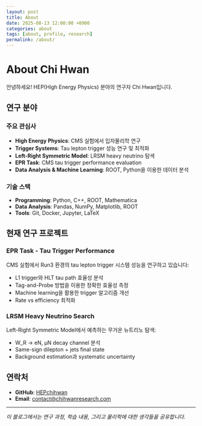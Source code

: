 ```yaml
---
layout: post
title: About
date: 2025-08-13 12:00:00 +0900
categories: about
tags: [about, profile, research]
permalink: /about/
---
```


# About Chi Hwan

안녕하세요! HEP(High Energy Physics) 분야의 연구자 Chi Hwan입니다.

## 연구 분야

### 주요 관심사
- **High Energy Physics**: CMS 실험에서 입자물리학 연구
- **Trigger Systems**: Tau lepton trigger 성능 연구 및 최적화
- **Left-Right Symmetric Model**: LRSM heavy neutrino 탐색
- **EPR Task**: CMS tau trigger performance evaluation 
- **Data Analysis & Machine Learning**: ROOT, Python을 이용한 데이터 분석

### 기술 스택
- **Programming**: Python, C++, ROOT, Mathematica
- **Data Analysis**: Pandas, NumPy, Matplotlib, ROOT
- **Tools**: Git, Docker, Jupyter, LaTeX

## 현재 연구 프로젝트

### EPR Task - Tau Trigger Performance
CMS 실험에서 Run3 환경의 tau lepton trigger 시스템 성능을 연구하고 있습니다:
- L1 trigger와 HLT tau path 효율성 분석
- Tag-and-Probe 방법을 이용한 정확한 효율성 측정  
- Machine learning을 활용한 trigger 알고리즘 개선
- Rate vs efficiency 최적화

### LRSM Heavy Neutrino Search  
Left-Right Symmetric Model에서 예측하는 무거운 뉴트리노 탐색:
- W_R → eN, μN decay channel 분석
- Same-sign dilepton + jets final state
- Background estimation과 systematic uncertainty

## 연락처

- **GitHub**: [HEPchihwan](https://github.com/HEPchihwan)
- **Email**: contact@chihwanresearch.com

---

*이 블로그에서는 연구 과정, 학습 내용, 그리고 물리학에 대한 생각들을 공유합니다.*